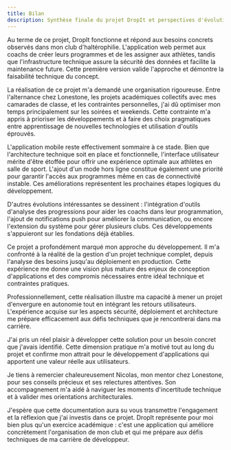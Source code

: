 ```yaml
---
title: Bilan
description: Synthèse finale du projet DropIt et perspectives d'évolution
---
```


Au terme de ce projet, DropIt fonctionne et répond aux besoins concrets observés dans mon club d'haltérophilie. L'application web permet aux coachs de créer leurs programmes et de les assigner aux athlètes, tandis que l'infrastructure technique assure la sécurité des données et facilite la maintenance future. Cette première version valide l'approche et démontre la faisabilité technique du concept.

La réalisation de ce projet m'a demandé une organisation rigoureuse. Entre l'alternance chez Lonestone, les projets académiques collectifs avec mes camarades de classe, et les contraintes personnelles, j'ai dû optimiser mon temps principalement sur les soirées et weekends. Cette contrainte m'a appris à prioriser les développements et à faire des choix pragmatiques entre apprentissage de nouvelles technologies et utilisation d'outils éprouvés.

L'application mobile reste effectivement sommaire à ce stade. Bien que l'architecture technique soit en place et fonctionnelle, l'interface utilisateur mérite d'être étoffée pour offrir une expérience optimale aux athlètes en salle de sport. L'ajout d'un mode hors ligne constitue également une priorité pour garantir l'accès aux programmes même en cas de connectivité instable. Ces améliorations représentent les prochaines étapes logiques du développement.

D'autres évolutions intéressantes se dessinent : l'intégration d'outils d'analyse des progressions pour aider les coachs dans leur programmation, l'ajout de notifications push pour améliorer la communication, ou encore l'extension du système pour gérer plusieurs clubs. Ces développements s'appuieront sur les fondations déjà établies.

Ce projet a profondément marqué mon approche du développement. Il m'a confronté à la réalité de la gestion d'un projet technique complet, depuis l'analyse des besoins jusqu'au déploiement en production. Cette expérience me donne une vision plus mature des enjeux de conception d'applications et des compromis nécessaires entre idéal technique et contraintes pratiques.

Professionnellement, cette réalisation illustre ma capacité à mener un projet d'envergure en autonomie tout en intégrant les retours utilisateurs. L'expérience acquise sur les aspects sécurité, déploiement et architecture me prépare efficacement aux défis techniques que je rencontrerai dans ma carrière.

J'ai pris un réel plaisir à développer cette solution pour un besoin concret que j'avais identifié. Cette dimension pratique m'a motivé tout au long du projet et confirme mon attrait pour le développement d'applications qui apportent une valeur réelle aux utilisateurs.

Je tiens à remercier chaleureusement Nicolas, mon mentor chez Lonestone, pour ses conseils précieux et ses relectures attentives. Son accompagnement m'a aidé à naviguer les moments d'incertitude technique et à valider mes orientations architecturales.

J'espère que cette documentation aura su vous transmettre l'engagement et la réflexion que j'ai investis dans ce projet. DropIt représente pour moi bien plus qu'un exercice académique : c'est une application qui améliore concrètement l'organisation de mon club et qui me prépare aux défis techniques de ma carrière de développeur. 